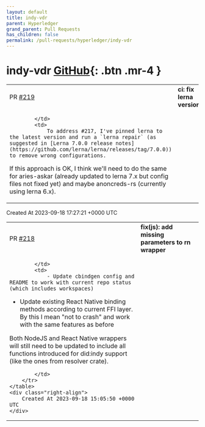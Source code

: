 ```yaml
---
layout: default
title: indy-vdr
parent: Hyperledger
grand_parent: Pull Requests
has_children: false
permalink: /pull-requests/hyperledger/indy-vdr
---
```


# indy-vdr <span class="fs-3 right-align">[GitHub](https://github.com/hyperledger/indy-vdr){: .btn .mr-4 }</span>


<div>
    <table>
        <tr>
            <td>
                PR <a href="https://github.com/hyperledger/indy-vdr/pull/219" class=".btn">#219</a>
            </td>
            <td>
                <b>
                    ci: fix lerna version
                </b>
            </td>
        </tr>
        <tr>
            <td>
                
            </td>
            <td>
                To address #217, I've pinned lerna to the latest version and run a `lerna repair` (as suggested in [Lerna 7.0.0 release notes](https://github.com/lerna/lerna/releases/tag/7.0.0)) to remove wrong configurations.

If this approach is OK, I think we'll need to do the same for aries-askar (already updated to lerna 7.x but config files not fixed yet) and maybe anoncreds-rs (currently using lerna 6.x).
            </td>
        </tr>
    </table>
    <div class="right-align">
        Created At 2023-09-18 17:27:21 +0000 UTC
    </div>
</div>

<div>
    <table>
        <tr>
            <td>
                PR <a href="https://github.com/hyperledger/indy-vdr/pull/218" class=".btn">#218</a>
            </td>
            <td>
                <b>
                    fix(js): add missing parameters to rn wrapper
                </b>
            </td>
        </tr>
        <tr>
            <td>
                
            </td>
            <td>
                - Update cbindgen config and README to work with current repo status (which includes workspaces)
- Update existing React Native binding methods according to current FFI layer. By this I mean "not to crash" and work with the same features as before

Both NodeJS and React Native wrappers will still need to be updated to include all functions introduced for did:indy support (like the ones from resolver crate). 

            </td>
        </tr>
    </table>
    <div class="right-align">
        Created At 2023-09-18 15:05:50 +0000 UTC
    </div>
</div>

